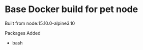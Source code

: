 # Base Docker build for pet node

Built from node:15.10.0-alpine3.10 

Packages Added

- bash

<!-- ImageMagick? certbot? -->